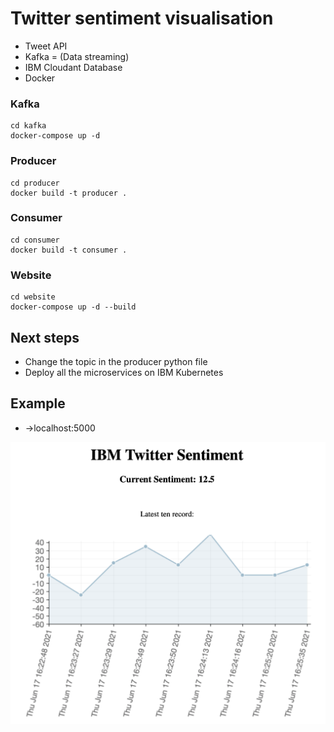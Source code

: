 # Twitter sentiment visualisation

* Tweet API
* Kafka = (Data streaming)
* IBM Cloudant Database
* Docker

### Kafka
```
cd kafka 
docker-compose up -d
```

### Producer
```
cd producer
docker build -t producer .
```

### Consumer
```
cd consumer
docker build -t consumer .
```

### Website
```
cd website
docker-compose up -d --build
```

## Next steps
* Change the topic in the producer python file
* Deploy all the microservices on IBM Kubernetes 

## Example 
* ->localhost:5000
<p align="center">
    <img src="./display.png" width="550px" />
</p>